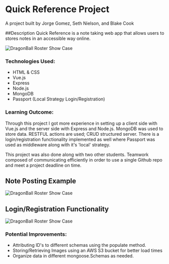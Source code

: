 # Quick Reference Project
A project built by Jorge Gomez, Seth Nielson, and Blake Cook

##Description
Quick Reference is a note taking web app that allows users to stores notes in an accessible way online.

![DragonBall Roster Show Case](https://github.com/Dev-Tensei/DragonBallRoster/blob/main/client/images/app_showcase.png?raw=true)

### Technologies Used:
- HTML & CSS
- Vue.js
- Express
- Node.js
- MongoDB
- Passport (Local Strategy Login/Registration)

### Learning Outcome:
Through this project I got more experience in setting up a client side with Vue.js and the server side with Express and Node.js. MongoDB was used to store data. RESTFUL actions are used; CRUD structured server. There is a login/registration functionality implemented as well where Passport was used as middleware along with it's 'local' strategy.

This project was also done along with two other students. Teamwork composed of communicating efficiently in order to use a single Github repo and meet a project deadline on time. 

## Note Posting Example
![DragonBall Roster Show Case](https://github.com/Dev-Tensei/DragonBallRoster/blob/main/client/images/app_showcase.png?raw=true)

## Login/Registration Functionality
![DragonBall Roster Show Case](https://github.com/Dev-Tensei/DragonBallRoster/blob/main/client/images/app_showcase.png?raw=true)

### Potential Improvements:
- Attributing ID's to different schemas using the populate method.
- Storing/Retrieving Images using an AWS S3 bucket for better load times
- Organize data in different mongoose.Schemas as needed.
